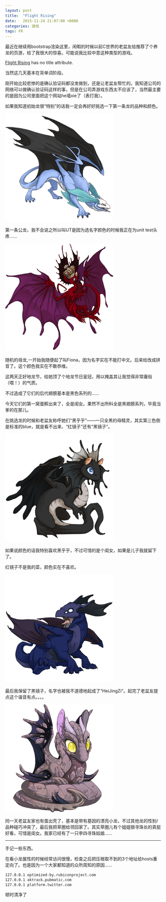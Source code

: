 ```yaml
---
layout: post
title:  "Flight Rising"
date:   2015-11-24 21:07:00 +0800
categories: 游戏
tags: FR
---
```

最近在继续用bootstrap渲染这里，闲暇的时候以前C世界的老盆友给推荐了个养龙的页游，给了我很大的惊喜。可能说我比较中意这种类型的游戏。

<!--more-->

[Flight Rising](http://www.flightrising.com/) has no title attribute.


当然这几天基本在背单词阶段。


刚开始比较悲惨的是确认验证码都没发做到，还是让老盆友帮忙的。我知道公司的网络可以做确认验证码这样的事，但是在公司弄游戏东西太不应该了，当然最主要的是因为公司里面把这个网站he墙xie了（表打我）。


如果我知道初始龙很“特别”的话我一定会再好好挑选一下第一条龙的品种和颜色。


![UT](/img/blog_fr_ut_1.png)

第一条公龙，我不会说之所以叫UT是因为选名字颜色的时候我正在为unit test头疼……


![UT](/img/blog_fr_fiano.png)

随机的母龙,一开始我随便起了叫Fiona，因为名字实在不能打中文。后来给改成拼音了。这个颜色我实在不敢恭维。


这两天正好地龙节，给她顶了个地龙节日皇冠，用以掩盖其让我觉得非常庸俗（喂！）的气质。


不过造成了它们的后代翅膀基本是黑色系列的……


今天它们的第一窝蛋孵出来了，全是闺女。果然不出所料全是黑翅膀系列，毕竟当爹的在那儿。


在挑选龙的时候和老盆友称呼她们“黑乎乎”——一只全黑的母精灵，其实第三色倒是标准的blue，就是看不出来、“红镜子”还有“黑镜子”。


![黑乎乎](/img/blog_fr_heihuhu.png)

如果说颜色的话我特别喜欢黑乎乎，不过可惜的是个闺女，如果是儿子我就留下了。


红镜子不是我的菜，颜色实在不喜欢。


![黑镜子](/img/blog_fr_heijingzi_1.png)

最后我保留了黑镜子，名字也被我不道德地起成了“HeiJingZi”。起完了老盆友提点这个谐音有点。。。。


![草圈](/img/blog_fr_caoquan_1.png)

同一天老盆友家也有蛋出壳了，基本是带有基因的漂亮小龙，不过其他龙的性别/品种碰巧冲突了，最后我把草圈给领回家了。其实草圈儿有个姐姐银寻珠长的真挺好看，可惜是闺女。我家已经有了一只李四寻珠姑娘……

---------------------------------------
手记一些东西。

在看小龙属性的时候经常访问很慢，检查之后把压根取不到的3个地址给hosts重定向了。也是因为一个大家都知道的众所周知的原因……

    127.0.0.1 optimized-by.rubiconproject.com
    127.0.0.1 aktrack.pubmatic.com
    127.0.0.1 platform.twitter.com

顿时清净了
